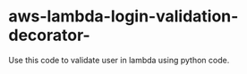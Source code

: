 # aws-lambda-login-validation-decorator-

Use this code to validate user in lambda  using python code.
